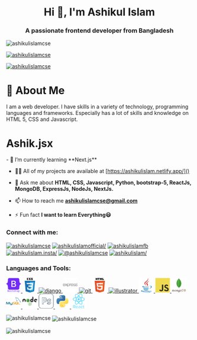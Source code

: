<h1 align="center">Hi 👋, I'm Ashikul Islam</h1>
<h3 align="center">A passionate frontend developer from Bangladesh</h3>

<p align="left"> <img src="https://komarev.com/ghpvc/?username=ashikulislamcse&label=Profile%20views&color=0e75b6&style=flat" alt="ashikulislamcse" /> </p>

<p align="left"> <a href="https://github.com/ryo-ma/github-profile-trophy"><img src="https://github-profile-trophy.vercel.app/?username=ashikulislamcse" alt="ashikulislamcse" /></a> </p>

<p align="left"> <a href="https://twitter.com/ashikulislamcse" target="blank"><img src="https://img.shields.io/twitter/follow/ashikulislamcse?logo=twitter&style=for-the-badge" alt="ashikulislamcse" /></a> </p>
<h1 align="left"> 🚀 About Me </h1>
<p>I am a web developer. I have skills in a variety of technology, programming languages and frameworks. Especially has a lot of skills and knowledge on HTML 5, CSS and Javascript.</p>
<h1>Ashik.jsx</h1>
- 🌱 I’m currently learning **Next.js**

- 👨‍💻 All of my projects are available at [https://ashikulislam.netlify.app/]()

- 💬 Ask me about **HTML, CSS, Javascript, Python, bootstrap-5, ReactJs, MongoDB, ExpressJs, NodeJs, NextJs.**

- 📫 How to reach me **ashikulislamcse@gmail.com**

- ⚡ Fun fact **I want to learn Everything😃**

<h3 align="left">Connect with me:</h3>
<p align="left">
<a href="https://twitter.com/ashikulislamcse" target="blank"><img align="center" src="https://raw.githubusercontent.com/rahuldkjain/github-profile-readme-generator/master/src/images/icons/Social/twitter.svg" alt="ashikulislamcse" height="30" width="40" /></a>
<a href="https://linkedin.com/in/ashikulislamofficial/" target="blank"><img align="center" src="https://raw.githubusercontent.com/rahuldkjain/github-profile-readme-generator/master/src/images/icons/Social/linked-in-alt.svg" alt="ashikulislamofficial/" height="30" width="40" /></a>
<a href="https://fb.com/ashikulislamfb" target="blank"><img align="center" src="https://raw.githubusercontent.com/rahuldkjain/github-profile-readme-generator/master/src/images/icons/Social/facebook.svg" alt="ashikulislamfb" height="30" width="40" /></a>
<a href="https://instagram.com/ashikulislam.insta/" target="blank"><img align="center" src="https://raw.githubusercontent.com/rahuldkjain/github-profile-readme-generator/master/src/images/icons/Social/instagram.svg" alt="ashikulislam.insta/" height="30" width="40" /></a>
<a href="https://www.youtube.com/c/@ashikulislamcse" target="blank"><img align="center" src="https://raw.githubusercontent.com/rahuldkjain/github-profile-readme-generator/master/src/images/icons/Social/youtube.svg" alt="@ashikulislamcse" height="30" width="40" /></a>
<a href="https://www.leetcode.com/ashikulislam/" target="blank"><img align="center" src="https://raw.githubusercontent.com/rahuldkjain/github-profile-readme-generator/master/src/images/icons/Social/leet-code.svg" alt="ashikulislam/" height="30" width="40" /></a>
</p>

<h3 align="left">Languages and Tools:</h3>
<p align="left"> <a href="https://getbootstrap.com" target="_blank" rel="noreferrer"> <img src="https://raw.githubusercontent.com/devicons/devicon/master/icons/bootstrap/bootstrap-plain-wordmark.svg" alt="bootstrap" width="40" height="40"/> </a> <a href="https://www.w3schools.com/css/" target="_blank" rel="noreferrer"> <img src="https://raw.githubusercontent.com/devicons/devicon/master/icons/css3/css3-original-wordmark.svg" alt="css3" width="40" height="40"/> </a> <a href="https://www.djangoproject.com/" target="_blank" rel="noreferrer"> <img src="https://cdn.worldvectorlogo.com/logos/django.svg" alt="django" width="40" height="40"/> </a> <a href="https://expressjs.com" target="_blank" rel="noreferrer"> <img src="https://raw.githubusercontent.com/devicons/devicon/master/icons/express/express-original-wordmark.svg" alt="express" width="40" height="40"/> </a> <a href="https://git-scm.com/" target="_blank" rel="noreferrer"> <img src="https://www.vectorlogo.zone/logos/git-scm/git-scm-icon.svg" alt="git" width="40" height="40"/> </a> <a href="https://www.w3.org/html/" target="_blank" rel="noreferrer"> <img src="https://raw.githubusercontent.com/devicons/devicon/master/icons/html5/html5-original-wordmark.svg" alt="html5" width="40" height="40"/> </a> <a href="https://www.adobe.com/in/products/illustrator.html" target="_blank" rel="noreferrer"> <img src="https://www.vectorlogo.zone/logos/adobe_illustrator/adobe_illustrator-icon.svg" alt="illustrator" width="40" height="40"/> </a> <a href="https://www.java.com" target="_blank" rel="noreferrer"> <img src="https://raw.githubusercontent.com/devicons/devicon/master/icons/java/java-original.svg" alt="java" width="40" height="40"/> </a> <a href="https://developer.mozilla.org/en-US/docs/Web/JavaScript" target="_blank" rel="noreferrer"> <img src="https://raw.githubusercontent.com/devicons/devicon/master/icons/javascript/javascript-original.svg" alt="javascript" width="40" height="40"/> </a> <a href="https://www.mongodb.com/" target="_blank" rel="noreferrer"> <img src="https://raw.githubusercontent.com/devicons/devicon/master/icons/mongodb/mongodb-original-wordmark.svg" alt="mongodb" width="40" height="40"/> </a> <a href="https://www.mysql.com/" target="_blank" rel="noreferrer"> <img src="https://raw.githubusercontent.com/devicons/devicon/master/icons/mysql/mysql-original-wordmark.svg" alt="mysql" width="40" height="40"/> </a> <a href="https://nodejs.org" target="_blank" rel="noreferrer"> <img src="https://raw.githubusercontent.com/devicons/devicon/master/icons/nodejs/nodejs-original-wordmark.svg" alt="nodejs" width="40" height="40"/> </a> <a href="https://www.photoshop.com/en" target="_blank" rel="noreferrer"> <img src="https://raw.githubusercontent.com/devicons/devicon/master/icons/photoshop/photoshop-line.svg" alt="photoshop" width="40" height="40"/> </a> <a href="https://www.python.org" target="_blank" rel="noreferrer"> <img src="https://raw.githubusercontent.com/devicons/devicon/master/icons/python/python-original.svg" alt="python" width="40" height="40"/> </a> <a href="https://reactjs.org/" target="_blank" rel="noreferrer"> <img src="https://raw.githubusercontent.com/devicons/devicon/master/icons/react/react-original-wordmark.svg" alt="react" width="40" height="40"/> </a> </p>

<p><img align="left" src="https://github-readme-stats.vercel.app/api/top-langs?username=ashikulislamcse&show_icons=true&locale=en&layout=compact" alt="ashikulislamcse" /></p>

<p>&nbsp;<img align="center" src="https://github-readme-stats.vercel.app/api?username=ashikulislamcse&show_icons=true&locale=en" alt="ashikulislamcse" /></p>

<p><img align="center" src="https://github-readme-streak-stats.herokuapp.com/?user=ashikulislamcse&" alt="ashikulislamcse" /></p>
